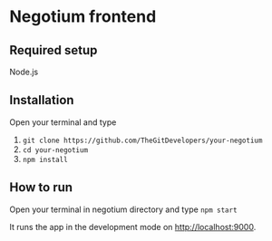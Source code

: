 # Negotium frontend

## Required setup
Node.js

## Installation
Open your terminal and type

1.  `git clone https://github.com/TheGitDevelopers/your-negotium`
2.  `cd your-negotium`
3.  `npm install`

## How to run
Open your terminal in negotium directory and type
`npm start`

It runs the app in the development mode on [http://localhost:9000](http://localhost:9000).<br>
